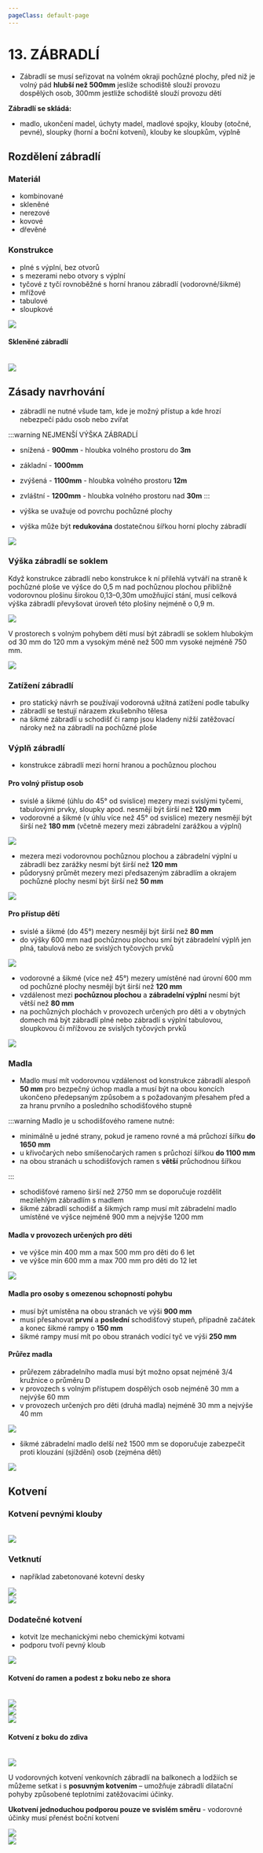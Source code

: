 ```yaml
---
pageClass: default-page
---
```


# 13. ZÁBRADLÍ

- Zábradlí se musí seřizovat na volném okraji pochůzné plochy, před niž je volný pád **hlubší než 500mm** jesliže schodiště slouží provozu dospělých osob, 300mm jestliže schodiště slouží provozu dětí

**Zábradlí se skládá:**

- madlo, ukončení madel, úchyty madel, madlové spojky, klouby (otočné, pevné),
  sloupky (horní a boční kotvení), klouby ke sloupkům, výplně

## Rozdělení zábradlí

### Materiál

- kombinované
- skleněné
- nerezové
- kovové
- dřevěné

### Konstrukce

- plné s výplní, bez otvorů
- s mezerami nebo otvory s výplní
- tyčové z tyčí rovnoběžné s horní hranou zábradlí (vodorovné/šikmé)
- mřížové
- tabulové
- sloupkové

<img class="centered_image" src="/images/pos/13/image1.jpg" />

#### Skleněné zábradlí

<br>
<img class="centered_image" src="/images/pos/13/sklo.jpg" />

## Zásady navrhování

- zábradlí ne nutné všude tam, kde je možný přístup a kde hrozí nebezpečí pádu osob nebo zvířat

:::warning NEJMENŠÍ VÝŠKA ZÁBRADLÍ

- snížená - **900mm** - hloubka volného prostoru do **3m**
- základní - **1000mm**
- zvýšená - **1100mm** - hloubka volného prostoru **12m**
- zvláštní - **1200mm** - hloubka volného prostoru nad **30m**
  :::

- výška se uvažuje od povrchu pochůzné plochy

- výška může být **redukována** dostatečnou šířkou horní plochy zábradlí

<img class="centered_image" src="/images/pos/13/image2.jpg" />

### Výška zábradlí se soklem

Když konstrukce zábradlí nebo konstrukce k ní přilehlá vytváří na straně k pochůzné ploše ve výšce do 0,5 m nad pochůznou plochou přibližně vodorovnou plošinu širokou 0,13–0,30m umožňující stání, musí celková výška zábradlí převyšovat úroveň této plošiny nejméně o 0,9 m.

<img class="centered_image" src="/images/pos/13/image3.jpg" />

V prostorech s volným pohybem dětí musí být zábradlí se soklem hlubokým od 30 mm do 120 mm a vysokým méně než 500 mm vysoké nejméně 750 mm.

<img class="centered_image" src="/images/pos/13/image4.jpg" />

### Zatížení zábradlí

- pro statický návrh se používají vodorovná užitná zatížení podle tabulky
- zábradlí se testují nárazem zkušebního tělesa
- na šikmé zábradlí u schodišť či ramp jsou kladeny nižší zatěžovací nároky než na zábradlí na pochůzné ploše

### Výplň zábradlí

- konstrukce zábradlí mezi horní hranou a pochůznou plochou

#### Pro volný přístup osob

- svislé a šikmé (úhlu do 45° od svislice) mezery mezi svislými tyčemi, tabulovými prvky, sloupky apod. nesmějí být širší než **120 mm**
- vodorovné a šikmé (v úhlu více než 45° od svislice) mezery nesmějí být širší než **180 mm** (včetně mezery mezi zábradelní zarážkou a výplní)

<img class="centered_image" src="/images/pos/13/image5.jpg" />

- mezera mezi vodorovnou pochůznou plochou a zábradelní výplní u zábradlí bez zarážky nesmí být širší než **120 mm**
- půdorysný průmět mezery mezi předsazeným zábradlím a okrajem pochůzné plochy nesmí být širší než **50 mm**

<img class="centered_image" src="/images/pos/13/image18.jpg" />

#### Pro přístup dětí

- svislé a šikmé (do 45°) mezery nesmějí být širší než **80 mm**
- do výšky 600 mm nad pochůznou plochou smí být zábradelní výplň jen plná, tabulová nebo ze svislých tyčových prvků

<img class="centered_image" src="/images/pos/13/image7.jpg" />

- vodorovné a šikmé (více než 45°) mezery umístěné nad úrovní 600 mm od pochůzné plochy nesmějí být širší než **120 mm**
- vzdálenost mezi **pochůznou plochou** a **zábradelní výplní** nesmí být větší než **80 mm**
- na pochůzných plochách v provozech určených pro děti a v obytných domech má být zábradlí plné nebo zábradlí s výplní tabulovou, sloupkovou či mřížovou ze svislých tyčových prvků

<img class="centered_image" src="/images/pos/13/image8.jpg" />

### Madla

- Madlo musí mít vodorovnou vzdálenost od konstrukce zábradlí alespoň **50 mm** pro bezpečný úchop madla a musí být na obou koncích ukončeno předepsaným způsobem a s požadovaným přesahem před a za hranu prvního a posledního schodišťového stupně

:::warning Madlo je u schodišťového ramene nutné:

- minimálně u jedné strany, pokud je rameno rovné a má průchozí šířku **do 1650 mm**
- u křivočarých nebo smíšenočarých ramen s průchozí šířkou **do 1100 mm**
- na obou stranách u schodišťových ramen s **větší** průchodnou šířkou

:::

- schodišťové rameno širší než 2750 mm se doporučuje rozdělit mezilehlým zábradlím s madlem
- šikmé zábradlí schodišť a šikmých ramp musí mít zábradelní madlo umístěné ve výšce nejméně 900 mm a nejvýše 1200 mm

#### Madla v provozech určených pro děti

- ve výšce min 400 mm a max 500 mm pro děti do 6 let
- ve výšce min 600 mm a max 700 mm pro děti do 12 let

<img class="centered_image" src="/images/pos/13/image9.jpg" />

#### Madla pro osoby s omezenou schopností pohybu

- musí být umístěna na obou stranách ve výši **900 mm**
- musí přesahovat **první** a **poslední** schodišťový stupeň, případně začátek a konec šikmé rampy o **150 mm**
- šikmé rampy musí mít po obou stranách vodící tyč ve výši **250 mm**

#### Průřez madla

- průřezem zábradelního madla musí být možno opsat nejméně 3/4 kružnice o průměru D
- v provozech s volným přístupem dospělých osob nejméně 30 mm a nejvýše 60 mm
- v provozech určených pro děti (druhá madla) nejméně 30 mm a nejvýše 40 mm

<img class="centered_image" src="/images/pos/13/image10.jpg" />

- šikmé zábradelní madlo delší než 1500 mm se doporučuje zabezpečit proti klouzání (sjíždění) osob (zejména dětí)

<img class="centered_image" src="/images/pos/13/image6.jpg" />

## Kotvení

### Kotvení pevnými klouby

<br>
<img class="centered_image" src="/images/pos/13/image12.jpg" />

### Vetknutí

- například zabetonované kotevní desky

<img class="centered_image" src="/images/pos/13/kotva1.jpg" />
<br>
<img class="centered_image" src="/images/pos/13/kotva2.jpg" />

### Dodatečné kotvení

- kotvit lze mechanickými nebo chemickými kotvami
- podporu tvoří pevný kloub

<img class="centered_image" src="/images/pos/13/image13.jpg" />

#### Kotvení do ramen a podest z boku nebo ze shora

<br>
<img class="centered_image" src="/images/pos/13/image14.jpg" />
<br>
<img class="centered_image" src="/images/pos/13/image15.jpg" />
<br>
<img class="centered_image" src="/images/pos/13/image16.jpg" />

#### Kotvení z boku do zdiva

<br>
<img class="centered_image" src="/images/pos/13/image17.jpg" />

U vodorovných kotvení venkovních zábradlí na balkonech a lodžiích se můžeme setkat i s **posuvným kotvením** – umožňuje zábradlí dilatační pohyby způsobené teplotními zatěžovacími účinky.

**Ukotvení jednoduchou podporou pouze ve svislém směru** - vodorovné účinky musí přenést boční kotvení

<img class="centered_image" src="/images/pos/13/zed1.jpg" />
<br>
<img class="centered_image" src="/images/pos/13/zed2.jpg" />
